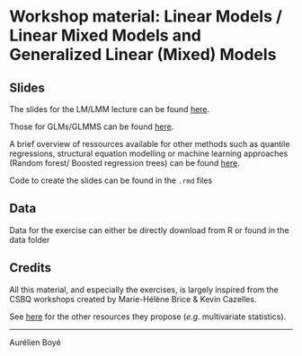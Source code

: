 # Workshop material: Linear Models / Linear Mixed Models and Generalized Linear (Mixed) Models

## Slides

The slides for the LM/LMM lecture can be found [here](https://aurelienboye.github.io/LM_LMM_GLM_GLMM/01_LM_LMM.html). 

Those for GLMs/GLMMS can be found [here](https://aurelienboye.github.io/LM_LMM_GLM_GLMM/02_GLM_GLMM.html). 

A brief overview of ressources available for other methods such as quantile regressions, structural equation modelling or machine learning approaches (Random forest/ Boosted regression trees) can be found [here](https://aurelienboye.github.io/LM_LMM_GLM_GLMM/03_other_univariate_methods.html).

Code to create the slides can be found in the `.rmd` files

## Data

Data for the exercise can either be directly download from R or found in the data folder

## Credits 

All this material, and especially the exercises, is largely inspired from the CSBQ workshops created by Marie-Hélène Brice & Kevin Cazelles. 

See [here](https://github.com/QCBSRworkshops) for the other resources they propose (*e.g.* multivariate statistics).

---

Aurélien Boyé
